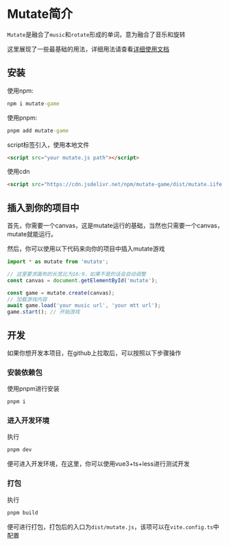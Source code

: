 # Mutate简介

`Mutate`是融合了`music`和`rotate`形成的单词，意为融合了音乐和旋转

这里展现了一些最基础的用法，详细用法请查看[详细使用文档](https://github.com/unanmed/Mutate/blob/master/docs/index.md)

## 安装

使用npm:

```cmd
npm i mutate-game
```

使用pnpm:

```cmd
pnpm add mutate-game
```

script标签引入，使用本地文件

```html
<script src="your mutate.js path"></script>
```

使用cdn

```html
<script src="https://cdn.jsdelivr.net/npm/mutate-game/dist/mutate.iife.js"></script>
```

## 插入到你的项目中

首先，你需要一个canvas，这是mutate运行的基础，当然也只需要一个canvas，mutate就能运行。

然后，你可以使用以下代码来向你的项目中插入mutate游戏

```js
import * as mutate from 'mutate';

// 这里要求画布的长宽比为16:9，如果不是的话会自动调整
const canvas = document.getElementById('mutate');

const game = mutate.create(canvas);
// 加载游戏内容
await game.load('your music url', 'your mtt url');
game.start(); // 开始游戏
```

## 开发

如果你想开发本项目，在github上拉取后，可以按照以下步骤操作

### 安装依赖包

使用pnpm进行安装

```cmd
pnpm i
```

### 进入开发环境

执行

```cmd
pnpm dev
```

便可进入开发环境，在这里，你可以使用vue3+ts+less进行测试开发

### 打包

执行

```cmd
pnpm build
```

便可进行打包，打包后的入口为`dist/mutate.js`，该项可以在`vite.config.ts`中配置